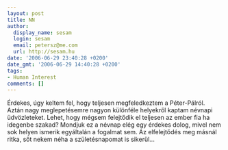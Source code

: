 ```yaml
---
layout: post
title: NN
author:
  display_name: sesam
  login: sesam
  email: petersz@me.com
  url: http://sesam.hu
date: '2006-06-29 23:40:28 +0200'
date_gmt: '2006-06-29 14:40:28 +0200'
tags:
- Human Interest
comments: []
---
```


Érdekes, úgy keltem fel, hogy teljesen megfeledkeztem a Péter-Pálról. Aztán nagy meglepetésemre nagyon különféle helyekről kaptam névnapi üdvözleteket. Lehet, hogy mégsem felejtődik el teljesen az ember fia ha idegenbe szakad? Mondjuk ez a névnap elég egy érdekes dolog, mivel nem sok helyen ismerik egyáltalán a fogalmat sem. Az elfelejtődés meg másnál ritka, sőt nekem néha a születésnapomat is sikerül...
